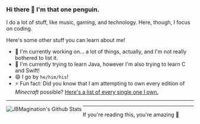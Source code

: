 ### Hi there 👋 I'm that one penguin.

I do a lot of stuff, like music, gaming, and technology. Here, though, I focus on coding.

Here's some other stuff you can learn about me!
- 🔭 I'm currently working on... a lot of things, actually, and I'm not really bothered to list it.
- 🌱 I'm currently trying to learn Java, however I'm also trying to learn C and Swift!
- 😄 I go by `he/him/his`!
- ⚡ Fun fact: Did you know that I am attempting to own every edition of *Minecraft* possible? [Here's a list of every single one I own.](https://github.com/jbmagination/jbmagination/blob/master/MINECRAFT.md)
---

<img align="left" alt="JBMagination's Github Stats" src="https://github-readme-stats.vercel.app/api?username=jbmagination&show_icons=true&theme=vue&hide_border=false" />

---

If you're reading this, you're amazing 💚
